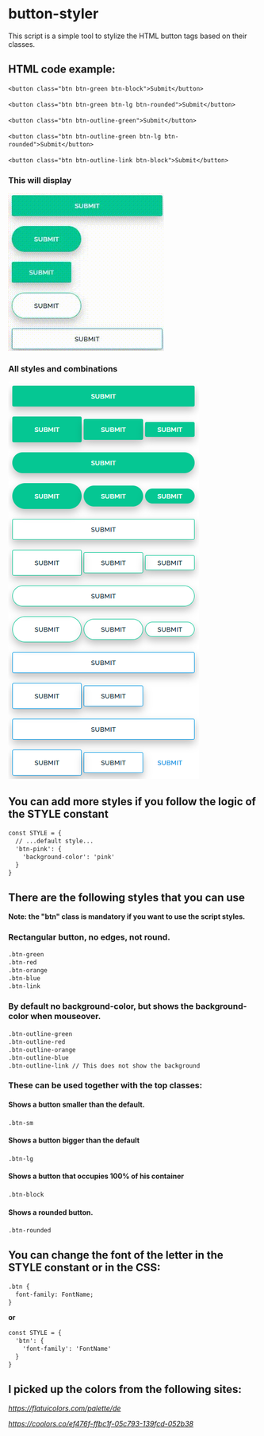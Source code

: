 # button-styler

This script is a simple tool to stylize the HTML button tags based on their classes.

## HTML code example:

```
<button class="btn btn-green btn-block">Submit</button>

<button class="btn btn-green btn-lg btn-rounded">Submit</button>

<button class="btn btn-outline-green">Submit</button>

<button class="btn btn-outline-green btn-lg btn-rounded">Submit</button>

<button class="btn btn-outline-link btn-block">Submit</button>
```

### This will display
![Example](example.gif)

### All styles and combinations
![Styles and combinations](example.png)

## You can add more styles if you follow the logic of the STYLE constant

```
const STYLE = {
  // ...default style...
  'btn-pink': {
    'background-color': 'pink'
  }
}
```

## There are the following styles that you can use
**Note: the "btn" class is mandatory if you want to use the script styles.**
### Rectangular button, no edges, not round.
```
.btn-green
.btn-red
.btn-orange
.btn-blue
.btn-link
```
### By default no background-color, but shows the background-color when mouseover.
```
.btn-outline-green
.btn-outline-red
.btn-outline-orange
.btn-outline-blue
.btn-outline-link // This does not show the background
```
### These can be used together with the top classes:

#### Shows a button smaller than the default.
`.btn-sm`
#### Shows a button bigger than the default
`.btn-lg`
#### Shows a button that occupies 100% of his container
`.btn-block`
#### Shows a rounded button.
`.btn-rounded`
## You can change the font of the letter in the STYLE constant or in the CSS:
```
.btn {
  font-family: FontName;
}
```
**or**
```
const STYLE = {
  'btn': {
    'font-family': 'FontName'
  }
}
```
## I picked up the colors from the following sites:

_https://flatuicolors.com/palette/de_

_https://coolors.co/ef476f-ffbc1f-05c793-139fcd-052b38_

